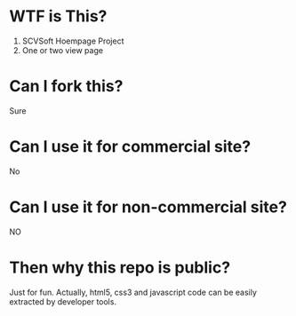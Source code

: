 # WTF is This?
1. SCVSoft Hoempage Project
2. One or two view page

# Can I fork this?
Sure

# Can I use it for commercial site?
No

# Can I use it for non-commercial site?
NO

# Then why this repo is public?
Just for fun. Actually, html5, css3 and javascript code can be easily extracted by developer tools.
